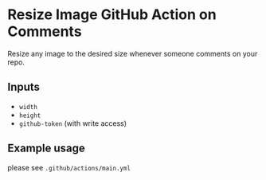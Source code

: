 # Resize Image GitHub Action on Comments

Resize any image to the desired size whenever someone comments on your repo.

## Inputs

- `width`
- `height`
- `github-token` (with write access)

## Example usage

please see `.github/actions/main.yml`